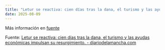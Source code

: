 ```yaml
---
title: "Letur se reactiva: cien días tras la dana, el turismo y las ayudas económicas impulsan su resurgimiento. - diariodelamancha.com"
date: 2025-08-09
---
```


Más información en [fuente](https://news.google.com/rss/articles/CBMiywFBVV95cUxPeXFVN1NaYWhyM3NTQUR6MHJBUnhEWU9CLVJlaXg4Ry1XeUs1S0wyVENrakxWUGVyb245UGlMSUdzeHhUU3hIdDBnX1FfSEZKRzVSTjM0SVZNc2szR2RCTTJLM2FySGswdmZxQS1nMXo1bGtodG9qMXJzd1VpeGtuSDJXRk1DUk1oMEgyaVFyU1RFT0hNMk1aUzhwZGprRUo3Nmh3SWNGT2R6Q3VXMS1pci02bFl5YndkUFpHZER6QUxKLWM2VkpPWUExbw?oc=5)

Fuente: [Letur se reactiva: cien días tras la dana, el turismo y las ayudas económicas impulsan su resurgimiento. - diariodelamancha.com](https://news.google.com/rss/articles/CBMiywFBVV95cUxPeXFVN1NaYWhyM3NTQUR6MHJBUnhEWU9CLVJlaXg4Ry1XeUs1S0wyVENrakxWUGVyb245UGlMSUdzeHhUU3hIdDBnX1FfSEZKRzVSTjM0SVZNc2szR2RCTTJLM2FySGswdmZxQS1nMXo1bGtodG9qMXJzd1VpeGtuSDJXRk1DUk1oMEgyaVFyU1RFT0hNMk1aUzhwZGprRUo3Nmh3SWNGT2R6Q3VXMS1pci02bFl5YndkUFpHZER6QUxKLWM2VkpPWUExbw?oc=5)
